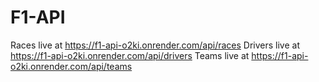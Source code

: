 # F1-API

Races live at https://f1-api-o2ki.onrender.com/api/races
Drivers  live at https://f1-api-o2ki.onrender.com/api/drivers
Teams live at https://f1-api-o2ki.onrender.com/api/teams
